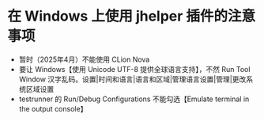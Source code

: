 # 在 Windows 上使用 jhelper 插件的注意事项

- 暂时（2025年4月）不能使用 CLion Nova
- 要让 Windows【使用 Unicode UTF-8 提供全球语言支持】，不然 Run Tool Window 汉字乱码。设置|时间和语言|语言和区域|管理语言设置|管理|更改系统区域设置
- testrunner 的 Run/Debug Configurations 不能勾选【Emulate terminal in the output console】
  
